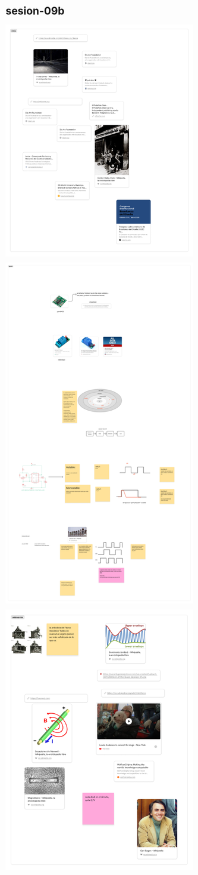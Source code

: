# sesion-09b

![apuntes en figma, introducción](./archivos/tme-09b-intro.png)

![apuntes en figma, desarrollo](./archivos/tme-09b-apunte.png)

![apuntes en figma, links relevantes](./archivos/tme-09b-relevante.png)
